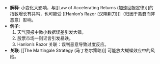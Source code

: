 - **解释**: 小变化大影响，与[[Law of Accelerating Returns (加速回报定律)]]的指数增长有共鸣，也可能受 [[Hanlon’s Razor (汉隆剃刀)]]（归因于愚蠢而非恶意）影响。
- **例子**:
     1. 天气预报中微小数据误差引发大错。
     2. 股票市场一则谣言引发暴跌。
     3. Hanlon’s Razor 关联：误判恶意导致过度反应。
- **关联**:  [[The Martingale Strategy (马丁格尔策略)]] 可能放大蝴蝶效应中的风险。